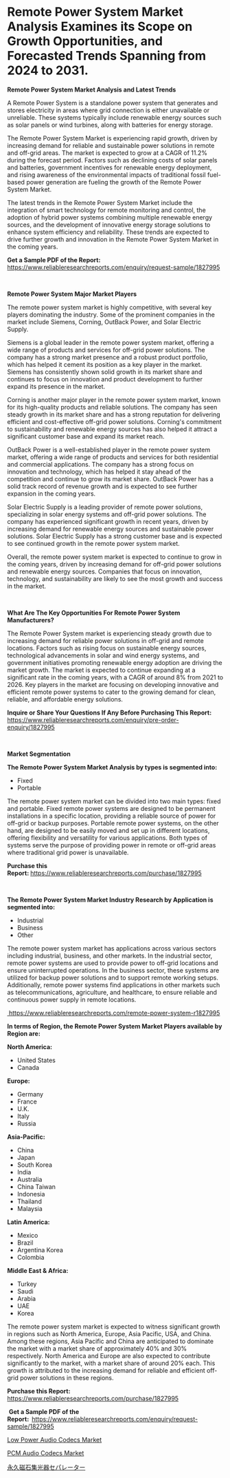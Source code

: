 <p><h1>Remote Power System Market Analysis Examines its Scope on Growth Opportunities, and Forecasted Trends Spanning from 2024 to 2031.</h1></p><p><strong>Remote Power System Market Analysis and Latest Trends</strong></p>
<p><p>A Remote Power System is a standalone power system that generates and stores electricity in areas where grid connection is either unavailable or unreliable. These systems typically include renewable energy sources such as solar panels or wind turbines, along with batteries for energy storage.</p><p>The Remote Power System Market is experiencing rapid growth, driven by increasing demand for reliable and sustainable power solutions in remote and off-grid areas. The market is expected to grow at a CAGR of 11.2% during the forecast period. Factors such as declining costs of solar panels and batteries, government incentives for renewable energy deployment, and rising awareness of the environmental impacts of traditional fossil fuel-based power generation are fueling the growth of the Remote Power System Market.</p><p>The latest trends in the Remote Power System Market include the integration of smart technology for remote monitoring and control, the adoption of hybrid power systems combining multiple renewable energy sources, and the development of innovative energy storage solutions to enhance system efficiency and reliability. These trends are expected to drive further growth and innovation in the Remote Power System Market in the coming years.</p></p>
<p><strong>Get a Sample PDF of the Report:&nbsp;</strong> <a href="https://www.reliableresearchreports.com/enquiry/request-sample/1827995">https://www.reliableresearchreports.com/enquiry/request-sample/1827995</a></p>
<p>&nbsp;</p>
<p><strong>Remote Power System Major Market Players</strong></p>
<p><p>The remote power system market is highly competitive, with several key players dominating the industry. Some of the prominent companies in the market include Siemens, Corning, OutBack Power, and Solar Electric Supply.</p><p>Siemens is a global leader in the remote power system market, offering a wide range of products and services for off-grid power solutions. The company has a strong market presence and a robust product portfolio, which has helped it cement its position as a key player in the market. Siemens has consistently shown solid growth in its market share and continues to focus on innovation and product development to further expand its presence in the market.</p><p>Corning is another major player in the remote power system market, known for its high-quality products and reliable solutions. The company has seen steady growth in its market share and has a strong reputation for delivering efficient and cost-effective off-grid power solutions. Corning's commitment to sustainability and renewable energy sources has also helped it attract a significant customer base and expand its market reach.</p><p>OutBack Power is a well-established player in the remote power system market, offering a wide range of products and services for both residential and commercial applications. The company has a strong focus on innovation and technology, which has helped it stay ahead of the competition and continue to grow its market share. OutBack Power has a solid track record of revenue growth and is expected to see further expansion in the coming years.</p><p>Solar Electric Supply is a leading provider of remote power solutions, specializing in solar energy systems and off-grid power solutions. The company has experienced significant growth in recent years, driven by increasing demand for renewable energy sources and sustainable power solutions. Solar Electric Supply has a strong customer base and is expected to see continued growth in the remote power system market.</p><p>Overall, the remote power system market is expected to continue to grow in the coming years, driven by increasing demand for off-grid power solutions and renewable energy sources. Companies that focus on innovation, technology, and sustainability are likely to see the most growth and success in the market.</p></p>
<p>&nbsp;</p>
<p><strong>What Are The Key Opportunities For Remote Power System Manufacturers?</strong></p>
<p><p>The Remote Power System market is experiencing steady growth due to increasing demand for reliable power solutions in off-grid and remote locations. Factors such as rising focus on sustainable energy sources, technological advancements in solar and wind energy systems, and government initiatives promoting renewable energy adoption are driving the market growth. The market is expected to continue expanding at a significant rate in the coming years, with a CAGR of around 8% from 2021 to 2026. Key players in the market are focusing on developing innovative and efficient remote power systems to cater to the growing demand for clean, reliable, and affordable energy solutions.</p></p>
<p><strong>Inquire or Share Your Questions If Any Before Purchasing This Report:</strong> <a href="https://www.reliableresearchreports.com/enquiry/pre-order-enquiry/1827995">https://www.reliableresearchreports.com/enquiry/pre-order-enquiry/1827995</a></p>
<p>&nbsp;</p>
<p><strong>Market Segmentation</strong></p>
<p><strong>The Remote Power System Market Analysis by types is segmented into:</strong></p>
<p><ul><li>Fixed</li><li>Portable</li></ul></p>
<p><p>The remote power system market can be divided into two main types: fixed and portable. Fixed remote power systems are designed to be permanent installations in a specific location, providing a reliable source of power for off-grid or backup purposes. Portable remote power systems, on the other hand, are designed to be easily moved and set up in different locations, offering flexibility and versatility for various applications. Both types of systems serve the purpose of providing power in remote or off-grid areas where traditional grid power is unavailable.</p></p>
<p><strong>Purchase this Report:&nbsp;</strong><a href="https://www.reliableresearchreports.com/purchase/1827995">https://www.reliableresearchreports.com/purchase/1827995</a></p>
<p>&nbsp;</p>
<p><strong>The Remote Power System Market Industry Research by Application is segmented into:</strong></p>
<p><ul><li>Industrial</li><li>Business</li><li>Other</li></ul></p>
<p><p>The remote power system market has applications across various sectors including industrial, business, and other markets. In the industrial sector, remote power systems are used to provide power to off-grid locations and ensure uninterrupted operations. In the business sector, these systems are utilized for backup power solutions and to support remote working setups. Additionally, remote power systems find applications in other markets such as telecommunications, agriculture, and healthcare, to ensure reliable and continuous power supply in remote locations.</p></p>
<p><a href="https://www.reliableresearchreports.com/remote-power-system-r1827995">&nbsp;https://www.reliableresearchreports.com/remote-power-system-r1827995</a></p>
<p><strong>In terms of Region, the Remote Power System Market Players available by Region are:</strong></p>
<p>
    <p> <strong> North America: </strong>
        <ul>
            <li>United States</li>
            <li>Canada</li>
        </ul>
        </p> 
    <p> <strong> Europe: </strong>
        <ul>
            <li>Germany</li>
            <li>France</li>
            <li>U.K.</li>
            <li>Italy</li>
            <li>Russia</li>
        </ul>
        </p> 
    <p> <strong> Asia-Pacific: </strong>
        <ul>
            <li>China</li>
            <li>Japan</li>
            <li>South Korea</li>
            <li>India</li>
            <li>Australia</li>
            <li>China Taiwan</li>
            <li>Indonesia</li>
            <li>Thailand</li>
            <li>Malaysia</li>
        </ul>
        </p> 
    <p> <strong> Latin America: </strong>
        <ul>
            <li>Mexico</li>
            <li>Brazil</li>
            <li>Argentina Korea</li>
            <li>Colombia</li>
        </ul>
        </p> 
    <p> <strong> Middle East & Africa: </strong>
        <ul>
            <li>Turkey</li>
            <li>Saudi</li>
            <li>Arabia</li>
            <li>UAE</li>
            <li>Korea</li>
        </ul>
    </p>
    </p>
<p><p>The remote power system market is expected to witness significant growth in regions such as North America, Europe, Asia Pacific, USA, and China. Among these regions, Asia Pacific and China are anticipated to dominate the market with a market share of approximately 40% and 30% respectively. North America and Europe are also expected to contribute significantly to the market, with a market share of around 20% each. This growth is attributed to the increasing demand for reliable and efficient off-grid power solutions in these regions.</p></p>
<p><strong>Purchase this Report: </strong><a href="https://www.reliableresearchreports.com/purchase/1827995">https://www.reliableresearchreports.com/purchase/1827995</a></p>
<p>&nbsp;<strong>Get a Sample PDF of the Report:&nbsp;&nbsp;</strong><a href="https://www.reliableresearchreports.com/enquiry/request-sample/1827995">https://www.reliableresearchreports.com/enquiry/request-sample/1827995</a></p>
<p><strong></strong></p>
<p><p><a href="https://github.com/LiamDavis60/Market-Research-Report-List-1/blob/main/low-power-audio-codecs-market.md">Low Power Audio Codecs Market</a></p><p><a href="https://github.com/anwarsahrul281/Market-Research-Report-List-1/blob/main/pcm-audio-codecs-market.md">PCM Audio Codecs Market</a></p><p><a href="https://github.com/DanykaKilback/Market-Research-Report-List-1/blob/main/9993987149368.md">永久磁石集光器セパレーター</a></p></p>